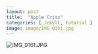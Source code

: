 ```yaml
---
layout: post
title:  "Apple Crisp"
categories: [ Jekyll, tutorial ]
image: image/IMG_0161.jpg
---
```

![IMG_0161.JPG](image/IMG_0161.JPG)
